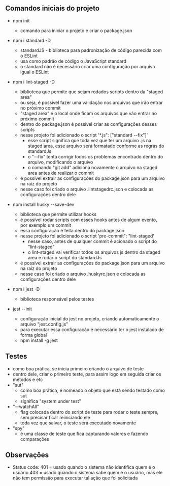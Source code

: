 ## Comandos iniciais do projeto

- npm init 
    - comando para iniciar o projeto e criar o package.json

- npm i standard -D 
    - standardJS - biblioteca para padronização de código parecida com o ESLint
    - usa como padrão de código o JavaScript standard
    - o standard não é necessário criar uma configuração por arquivo igual o ESLint

- npm i lint-staged -D
    - biblioteca que permite que sejam rodados scripts dentro da "staged area"
    - ou seja, é possível fazer uma validação nos arquivos que irão entrar no próximo commit
    - "staged area" é o local onde ficam os arquivos que vão entrar no próximo commit
    - dentro do package.json é possível criar as configurações desses scripts
    - nesse projeto foi adicionado o script '*.js": ["standard --fix"]'
        - esse script significa que toda vez que ter um arquivo .js na staged area, esse arquivo será formatado conforme as regras do standardJs
        - o "--fix" tenta corrigir todos os problemas encontrado dentro do arquivo, modificando o arquivo
        - o comando "git add" adiciona novamente o arquivo na staged area antes de realizar o commit
    - é possível extrair as configurações do package.json para um arquivo na raiz do projeto
    - nesse caso foi criado o arquivo .lintstagedrc.json e colocada as configurações dentro dele

- npm install husky --save-dev
    - biblioteca que permite utilizar hooks
    - é possível rodar scripts com esses hooks antes de algum evento, por exemplo um commit
    - essa configuração é feita dentro do package.json 
    - nesse projeto foi adicionado o script 'pre-commit": "lint-staged'
        - nesse caso, antes de qualquer commit é acionado o script do "lint-staged"
        - o lint-staged vai verificar todos os arquivos js dentro da staged area e rodar o script do standardJs
    - é possível extrair as configurações do package.json para um arquivo na raiz do projeto
    - nesse caso foi criado o arquivo .huskyrc.json e colocada as configurações dentro dele

- npm i jest -D
    - biblioteca responsável pelos testes
- jest --init
    - configuração inicial do jest no projeto, criando automaticamente o arquivo "jest.config.js"
    - para executar essa configuração é necessário ter o jest instalado de forma global
    - npm install -g jest

## Testes
- como boa prática, se inicia primeiro criando o arquivo de teste
- dentro dele, criar o primeiro teste, para assim logo em seguida criar os métodos e etc
- "sut" 
    - como boa prática, é nomeado o objeto que está sendo testado como sut
    - significa "system under test"
- "--watchAll" 
    - flag colocada dentro do script de teste para rodar o teste sempre, sem precisar ficar reiniciando ele
    - toda vez que salvar, o teste será executado novamente
- "spy"
    - é uma classe de teste que fica capturando valores e fazendo comparações

## Observações
- Status code: 401 = usado quando o sistema não identifica quem é o usuário
               403 = usado quando o sistema sabe quem é o usuário, mas ele não tem permissão para executar tal ação que foi solicitada